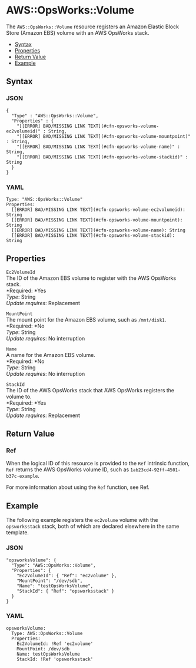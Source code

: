 # AWS::OpsWorks::Volume<a name="aws-resource-opsworks-volume"></a>

The `AWS::OpsWorks::Volume` resource registers an Amazon Elastic Block Store \(Amazon EBS\) volume with an AWS OpsWorks stack\.


+ [Syntax](#aws-resource-opsworks-volume-syntax)
+ [Properties](#aws-resource-opsworks-volume-properties)
+ [Return Value](#aws-resource-opsworks-volume-returnvalues)
+ [Example](#aws-resource-opsworks-volume-examples)

## Syntax<a name="aws-resource-opsworks-volume-syntax"></a>

### JSON<a name="aws-resource-opsworks-volume-syntax.json"></a>

```
{
  "Type" : "AWS::OpsWorks::Volume",
  "Properties" : {
    "[[ERROR] BAD/MISSING LINK TEXT](#cfn-opsworks-volume-ec2volumeid)" : String,
    "[[ERROR] BAD/MISSING LINK TEXT](#cfn-opsworks-volume-mountpoint)" : String,
    "[[ERROR] BAD/MISSING LINK TEXT](#cfn-opsworks-volume-name)" : String,
    "[[ERROR] BAD/MISSING LINK TEXT](#cfn-opsworks-volume-stackid)" : String
  }
}
```

### YAML<a name="aws-resource-opsworks-volume-syntax.yaml"></a>

```
Type: "AWS::OpsWorks::Volume"
Properties:
  [[ERROR] BAD/MISSING LINK TEXT](#cfn-opsworks-volume-ec2volumeid): String
  [[ERROR] BAD/MISSING LINK TEXT](#cfn-opsworks-volume-mountpoint): String
  [[ERROR] BAD/MISSING LINK TEXT](#cfn-opsworks-volume-name): String
  [[ERROR] BAD/MISSING LINK TEXT](#cfn-opsworks-volume-stackid): String
```

## Properties<a name="aws-resource-opsworks-volume-properties"></a>

`Ec2VolumeId`  
The ID of the Amazon EBS volume to register with the AWS OpsWorks stack\.  
*Required: *Yes  
*Type*: String  
*Update requires*: Replacement

`MountPoint`  
The mount point for the Amazon EBS volume, such as `/mnt/disk1`\.  
*Required: *No  
*Type*: String  
*Update requires*: No interruption

`Name`  
A name for the Amazon EBS volume\.  
*Required: *No  
*Type*: String  
*Update requires*: No interruption

`StackId`  
The ID of the AWS OpsWorks stack that AWS OpsWorks registers the volume to\.  
*Required: *Yes  
*Type*: String  
*Update requires*: Replacement

## Return Value<a name="aws-resource-opsworks-volume-returnvalues"></a>

### Ref<a name="w3ab2c21c10d871c11b2"></a>

When the logical ID of this resource is provided to the `Ref` intrinsic function, `Ref` returns the AWS OpsWorks volume ID, such as `1ab23cd4-92ff-4501-b37c-example`\.

For more information about using the `Ref` function, see Ref\.

## Example<a name="aws-resource-opsworks-volume-examples"></a>

The following example registers the `ec2volume` volume with the `opsworksstack` stack, both of which are declared elsewhere in the same template\.

### JSON<a name="aws-resource-opsworks-volume-example.json"></a>

```
"opsworksVolume": {
  "Type": "AWS::OpsWorks::Volume",
  "Properties": {
    "Ec2VolumeId": { "Ref": "ec2volume" },
    "MountPoint": "/dev/sdb",
    "Name": "testOpsWorksVolume",
    "StackId": { "Ref": "opsworksstack" }
  }
}
```

### YAML<a name="aws-resource-opsworks-volume-example.yaml"></a>

```
opsworksVolume:
  Type: AWS::OpsWorks::Volume
  Properties:
    Ec2VolumeId: !Ref 'ec2volume'
    MountPoint: /dev/sdb
    Name: testOpsWorksVolume
    StackId: !Ref 'opsworksstack'
```